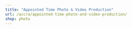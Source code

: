 ```yaml
---
title: "Appointed Time Photo & Video Production"
url: /accra/appointed-time-photo-and-video-production/
shop: photo
---
```

